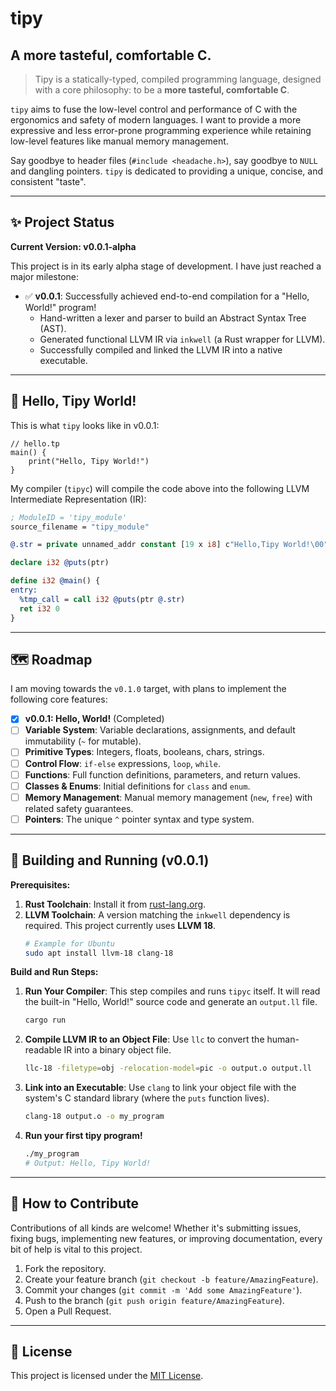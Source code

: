 # tipy

## A more tasteful, comfortable C.

> Tipy is a statically-typed, compiled programming language, designed with a core philosophy: to be a **more tasteful, comfortable C**.

`tipy` aims to fuse the low-level control and performance of C with the ergonomics and safety of modern languages. I want to provide a more expressive and less error-prone programming experience while retaining low-level features like manual memory management.

Say goodbye to header files (`#include <headache.h>`), say goodbye to `NULL` and dangling pointers. `tipy` is dedicated to providing a unique, concise, and consistent "taste".

---

## ✨ Project Status

**Current Version: v0.0.1-alpha**

This project is in its early alpha stage of development. I have just reached a major milestone:

* ✅ **v0.0.1**: Successfully achieved end-to-end compilation for a "Hello, World!" program!
    * Hand-written a lexer and parser to build an Abstract Syntax Tree (AST).
    * Generated functional LLVM IR via `inkwell` (a Rust wrapper for LLVM).
    * Successfully compiled and linked the LLVM IR into a native executable.

---

## 👋 Hello, Tipy World!

This is what `tipy` looks like in v0.0.1:

```tipy
// hello.tp
main() {
    print("Hello, Tipy World!")
}
```

My compiler (`tipyc`) will compile the code above into the following LLVM Intermediate Representation (IR):

```llvm
; ModuleID = 'tipy_module'
source_filename = "tipy_module"

@.str = private unnamed_addr constant [19 x i8] c"Hello,Tipy World!\00", align 1

declare i32 @puts(ptr)

define i32 @main() {
entry:
  %tmp_call = call i32 @puts(ptr @.str)
  ret i32 0
}
```

---

## 🗺️ Roadmap

I am moving towards the `v0.1.0` target, with plans to implement the following core features:

* [x] **v0.0.1: Hello, World!** (Completed)
* [ ] **Variable System**: Variable declarations, assignments, and default immutability (`~` for mutable).
* [ ] **Primitive Types**: Integers, floats, booleans, chars, strings.
* [ ] **Control Flow**: `if-else` expressions, `loop`, `while`.
* [ ] **Functions**: Full function definitions, parameters, and return values.
* [ ] **Classes & Enums**: Initial definitions for `class` and `enum`.
* [ ] **Memory Management**: Manual memory management (`new`, `free`) with related safety guarantees.
* [ ] **Pointers**: The unique `^` pointer syntax and type system.

---

## 🚀 Building and Running (v0.0.1)

**Prerequisites:**
1.  **Rust Toolchain**: Install it from [rust-lang.org](https://rust-lang.org).
2.  **LLVM Toolchain**: A version matching the `inkwell` dependency is required. This project currently uses **LLVM 18**.
    ```bash
    # Example for Ubuntu
    sudo apt install llvm-18 clang-18
    ```

**Build and Run Steps:**

1.  **Run Your Compiler**:
    This step compiles and runs `tipyc` itself. It will read the built-in "Hello, World!" source code and generate an `output.ll` file.
    ```bash
    cargo run
    ```

2.  **Compile LLVM IR to an Object File**:
    Use `llc` to convert the human-readable IR into a binary object file.
    ```bash
    llc-18 -filetype=obj -relocation-model=pic -o output.o output.ll
    ```

3.  **Link into an Executable**:
    Use `clang` to link your object file with the system's C standard library (where the `puts` function lives).
    ```bash
    clang-18 output.o -o my_program
    ```

4.  **Run your first tipy program!**
    ```bash
    ./my_program
    # Output: Hello, Tipy World!
    ```

---

## 🤝 How to Contribute

Contributions of all kinds are welcome! Whether it's submitting issues, fixing bugs, implementing new features, or improving documentation, every bit of help is vital to this project.

1.  Fork the repository.
2.  Create your feature branch (`git checkout -b feature/AmazingFeature`).
3.  Commit your changes (`git commit -m 'Add some AmazingFeature'`).
4.  Push to the branch (`git push origin feature/AmazingFeature`).
5.  Open a Pull Request.

---

## 📝 License

This project is licensed under the [MIT License](LICENSE.md).